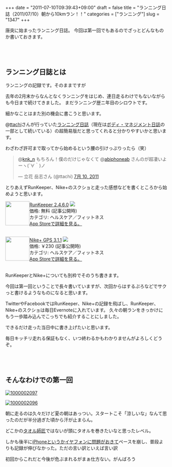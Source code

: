 +++
date = "2011-07-10T09:39:43+09:00"
draft = false
title = "ランニング日誌（2011/07/10）朝から10kmラン！！"
categories = ["ランニング"]
slug = "1347"
+++

唐突に始まったランニング日誌。
今回は第一回でもあるのでざっとどんなものか書いておきます。
<!--more-->

<p style="margin-top: 6em;">

<h2>ランニング日誌とは</h2>
ランニングの記録です。そのままですが

去年の2月末からなんとなくランニングをはじめ、連日走るわけでもないながらも今日まで続けてきました。
まだランニング歴ニ年目のシロウトです。

細かなことはまた別の機会に書こうと思います。

@<a href="http://twitter.com/ttachi" target="_blank">ttachi</a>さんが行っていた<a href="http://www.ttcbn.net/no_second_life/category/running" target="_blank">ランニング日誌</a>（現在は<a href="http://www.ttcbn.net/no_second_life/category/body-management" target="_blank">ボディ・マネジメント日誌</a>の一部として続いている）の超簡易版だと思ってくれると分かりやすいかと思います。

わざわざ許可まで取ってから始めるという腰の引けっぷりったら（笑）

<blockquote class="twitter-tweet" data-in-reply-to="89850107750653952" lang="ja"><p>@<a href="https://twitter.com/knk_n">knk_n</a> もちろん！僕のだけじゃなくて @<a href="https://twitter.com/abiphoneab">abiphoneab</a> さんのが超凄いよーヽ(´∀｀)ノ</p>&mdash; 立花 岳志さん (@ttachi) <a href="https://twitter.com/ttachi/status/89850347757113344" data-datetime="2011-07-10T00:16:06+00:00">7月 10, 2011</a></blockquote>

とりあえずRunKeeper、Nike+のスクショと走った感想などを書くところから始めようと思います。
<p style="margin-top: 1em;">
<div class="amz-etr-under"><div class="amz-left" style="float:left;"><div class="amz-image"><a href="http://itunes.apple.com/jp/app/runkeeper/id300235330?mt=8&uo=4" target="new"><img width="75" height="75" class="appsImg" src="http://a1.mzstatic.com/us/r1000/002/Purple/06/ce/61/mzl.scozaenq.jpg"></a></div></div><div class="amz-right"><div class="amz-title"><a href="http://itunes.apple.com/jp/app/runkeeper/id300235330?mt=8&uo=4" target="new">RunKeeper 2.4.6.0</a> <a href="http://itunes.apple.com/jp/app/runkeeper/id300235330?mt=8&uo=4" target="itunes_store"><img src="http://ax.phobos.apple.com.edgesuite.net/ja_jp/images/web/linkmaker/badge_appstore-sm.gif" style="border: 0;"></a></div><div class="amz-detail">価格: 無料 (記事公開時)<br>カテゴリ: ヘルスケア／フィットネス<br><a href="http://itunes.apple.com/jp/app/runkeeper/id300235330?mt=8&uo=4" target="new">App Storeで詳細を見る。</a></div></div></div>
<br clear="all" />
<p style="margin-top: 1em;">
<div class="amz-etr-under"><div class="amz-left" style="float:left;"><div class="amz-image"><a href="http://itunes.apple.com/jp/app/nike-gps/id387771637?mt=8&uo=4" target="new"><img width="75" height="75" class="appsImg" src="http://a4.mzstatic.com/us/r1000/102/Purple/65/17/c0/mzl.ohwnumby.png"></a></div></div><div class="amz-right"><div class="amz-title"><a href="http://itunes.apple.com/jp/app/nike-gps/id387771637?mt=8&uo=4" target="new">Nike+ GPS 3.1.1</a> <a href="http://itunes.apple.com/jp/app/nike-gps/id387771637?mt=8&uo=4" target="itunes_store"><img src="http://ax.phobos.apple.com.edgesuite.net/ja_jp/images/web/linkmaker/badge_appstore-sm.gif" style="border: 0;"></a></div><div class="amz-detail">価格: &#65509;230 (記事公開時)<br>カテゴリ: ヘルスケア／フィットネス<br><a href="http://itunes.apple.com/jp/app/nike-gps/id387771637?mt=8&uo=4" target="new">App Storeで詳細を見る。</a></div></div></div>
<br clear="all" />

RunKeeperとNike+についても別枠でそのうち書きます。

今回は第一回ということで長々書いていますが、次回からはするぷろなどでサクっと書けるようなものになると思います。

TwitterやFacebookではRunKeeper、Nike+の記録を飛ばし、RunKeeper、Nike+のスクショは毎日Evernoteに入れています。
久々の朝ランをきっかけにもう一歩踏み込んでこっちでも紹介することにしました。

できるだけ走った当日中に書き上げたいと思います。

毎日キッチリ走れる保証もなく、いつ終わるかもわかりませんがよろしくどうぞ。

<p style="margin-top: 6em;">

<h2>そんなわけでの第一回</h2>
<a rel="nofollow" target="_blank" href="http://www.flickr.com/photos/knk_n/5919947105/" title="1000002097 by kenke_n, on Flickr"><img class="flickr_photo" src="http://farm7.static.flickr.com/6126/5919947105_40a68e8f66.jpg" alt="1000002097"/></a>

<a rel="nofollow" target="_blank" href="http://www.flickr.com/photos/knk_n/5920509908/" title="1000002096 by kenke_n, on Flickr"><img class="flickr_photo" src="http://farm7.static.flickr.com/6139/5920509908_690e94eb36.jpg" alt="1000002096"/></a>

朝に走るのは久々だけど夏の朝はあっつい。スタートこそ「涼しいな」なんて思ったのだが半分過ぎた頃から汗が止まらん。

どこかの<a href="http://twitter.com/goryugo" target="_blank">タオル師匠</a>ではないが頭にタオルを巻きたいなと思ったレベル。

しかも後半に<a href="http://knk-n.com/2011/07/10/voice-control/" target="_blank">iPhoneというかイヤフォンに問題がおきて</a>ペースを崩し、普段よりも記録が伸びなかった。ただの言い訳といえば言い訳

初回からこれだと今後が危ぶまれるがまぁ仕方ない。がんばろう
